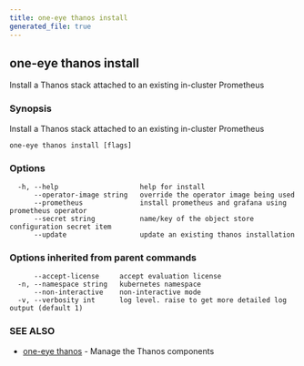```yaml
---
title: one-eye thanos install
generated_file: true
---
```

## one-eye thanos install

Install a Thanos stack attached to an existing in-cluster Prometheus

### Synopsis

Install a Thanos stack attached to an existing in-cluster Prometheus

```
one-eye thanos install [flags]
```

### Options

```
  -h, --help                    help for install
      --operator-image string   override the operator image being used
      --prometheus              install prometheus and grafana using prometheus operator
      --secret string           name/key of the object store configuration secret item
      --update                  update an existing thanos installation
```

### Options inherited from parent commands

```
      --accept-license     accept evaluation license
  -n, --namespace string   kubernetes namespace
      --non-interactive    non-interactive mode
  -v, --verbosity int      log level. raise to get more detailed log output (default 1)
```

### SEE ALSO

* [one-eye thanos](/docs/one-eye/cli/reference/one-eye_thanos/)	 - Manage the Thanos components

